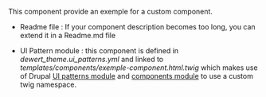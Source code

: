 This component provide an exemple for a custom component.

- Readme file : If your component description becomes too long, you can extend it in a Readme.md file

- UI Pattern module : this component is defined in *dewert_theme.ui_patterns.yml* and linked to *templates/components/exemple-component.html.twig* which makes use of Drupal [UI patterns module](https://www.drupal.org/project/ui_patterns) and [components module](https://www.drupal.org/project/components) to use a custom twig namespace.
